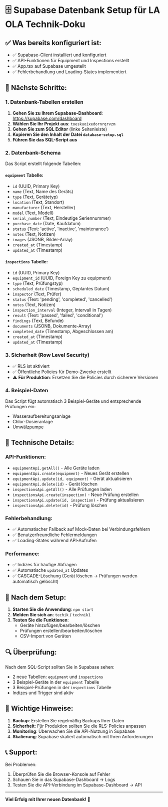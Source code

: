 # 🗄️ Supabase Datenbank Setup für LA OLA Technik-Doku

## ✅ Was bereits konfiguriert ist:

- ✅ Supabase-Client installiert und konfiguriert
- ✅ API-Funktionen für Equipment und Inspections erstellt
- ✅ App.tsx auf Supabase umgestellt
- ✅ Fehlerbehandlung und Loading-States implementiert

## 🚀 Nächste Schritte:

### 1. Datenbank-Tabellen erstellen

1. **Gehen Sie zu Ihrem Supabase-Dashboard**: https://supabase.com/dashboard
2. **Wählen Sie Ihr Projekt aus**: `toeskuoixedornrqrvzm`
3. **Gehen Sie zum SQL Editor** (linke Seitenleiste)
4. **Kopieren Sie den Inhalt der Datei `database-setup.sql`**
5. **Führen Sie das SQL-Script aus**

### 2. Datenbank-Schema

Das Script erstellt folgende Tabellen:

#### `equipment` Tabelle:
- `id` (UUID, Primary Key)
- `name` (Text, Name des Geräts)
- `type` (Text, Gerätetyp)
- `location` (Text, Standort)
- `manufacturer` (Text, Hersteller)
- `model` (Text, Modell)
- `serial_number` (Text, Eindeutige Seriennummer)
- `purchase_date` (Date, Kaufdatum)
- `status` (Text: 'active', 'inactive', 'maintenance')
- `notes` (Text, Notizen)
- `images` (JSONB, Bilder-Array)
- `created_at` (Timestamp)
- `updated_at` (Timestamp)

#### `inspections` Tabelle:
- `id` (UUID, Primary Key)
- `equipment_id` (UUID, Foreign Key zu equipment)
- `type` (Text, Prüfungstyp)
- `scheduled_date` (Timestamp, Geplantes Datum)
- `inspector` (Text, Prüfer)
- `status` (Text: 'pending', 'completed', 'cancelled')
- `notes` (Text, Notizen)
- `inspection_interval` (Integer, Intervall in Tagen)
- `result` (Text: 'passed', 'failed', 'conditional')
- `findings` (Text, Befunde)
- `documents` (JSONB, Dokumente-Array)
- `completed_date` (Timestamp, Abgeschlossen am)
- `created_at` (Timestamp)
- `updated_at` (Timestamp)

### 3. Sicherheit (Row Level Security)

- ✅ RLS ist aktiviert
- ✅ Öffentliche Policies für Demo-Zwecke erstellt
- ⚠️ **Für Produktion**: Ersetzen Sie die Policies durch sicherere Versionen

### 4. Beispiel-Daten

Das Script fügt automatisch 3 Beispiel-Geräte und entsprechende Prüfungen ein:
- Wasseraufbereitungsanlage
- Chlor-Dosieranlage  
- Umwälzpumpe

## 🔧 Technische Details:

### API-Funktionen:
- `equipmentApi.getAll()` - Alle Geräte laden
- `equipmentApi.create(equipment)` - Neues Gerät erstellen
- `equipmentApi.update(id, equipment)` - Gerät aktualisieren
- `equipmentApi.delete(id)` - Gerät löschen
- `inspectionsApi.getAll()` - Alle Prüfungen laden
- `inspectionsApi.create(inspection)` - Neue Prüfung erstellen
- `inspectionsApi.update(id, inspection)` - Prüfung aktualisieren
- `inspectionsApi.delete(id)` - Prüfung löschen

### Fehlerbehandlung:
- ✅ Automatischer Fallback auf Mock-Daten bei Verbindungsfehlern
- ✅ Benutzerfreundliche Fehlermeldungen
- ✅ Loading-States während API-Aufrufen

### Performance:
- ✅ Indizes für häufige Abfragen
- ✅ Automatische `updated_at` Updates
- ✅ CASCADE-Löschung (Gerät löschen → Prüfungen werden automatisch gelöscht)

## 🎯 Nach dem Setup:

1. **Starten Sie die Anwendung**: `npm start`
2. **Melden Sie sich an**: `techik` / `technik1`
3. **Testen Sie die Funktionen**:
   - Geräte hinzufügen/bearbeiten/löschen
   - Prüfungen erstellen/bearbeiten/löschen
   - CSV-Import von Geräten

## 🔍 Überprüfung:

Nach dem SQL-Script sollten Sie in Supabase sehen:
- 2 neue Tabellen: `equipment` und `inspections`
- 3 Beispiel-Geräte in der `equipment` Tabelle
- 3 Beispiel-Prüfungen in der `inspections` Tabelle
- Indizes und Trigger sind aktiv

## 🚨 Wichtige Hinweise:

1. **Backup**: Erstellen Sie regelmäßig Backups Ihrer Daten
2. **Sicherheit**: Für Produktion sollten Sie die RLS-Policies anpassen
3. **Monitoring**: Überwachen Sie die API-Nutzung in Supabase
4. **Skalierung**: Supabase skaliert automatisch mit Ihren Anforderungen

## 📞 Support:

Bei Problemen:
1. Überprüfen Sie die Browser-Konsole auf Fehler
2. Schauen Sie in das Supabase-Dashboard → Logs
3. Testen Sie die API-Verbindung im Supabase-Dashboard → API

---

**Viel Erfolg mit Ihrer neuen Datenbank! 🎉**
